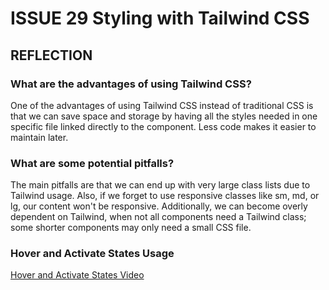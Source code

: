 # ISSUE 29 Styling with Tailwind CSS

## REFLECTION

### What are the advantages of using Tailwind CSS?

One of the advantages of using Tailwind CSS instead of traditional CSS is that
we can save space and storage by having all the styles needed in one specific
file linked directly to the component. Less code makes it easier to maintain
later.

### What are some potential pitfalls?

The main pitfalls are that we can end up with very large class lists due to
Tailwind usage. Also, if we forget to use responsive classes like sm, md, or
lg, our content won't be responsive. Additionally, we can become overly
dependent on Tailwind, when not all components need a Tailwind class; some
shorter components may only need a small CSS file.

### Hover and Activate States Usage

[Hover and Activate States Video](assets/Vite%20+%20React%20-%20Brave%202025-09-13%2001-21-40.mp4)
